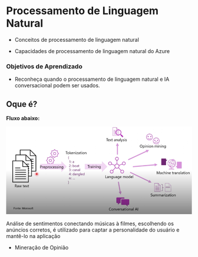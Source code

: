 # Processamento de Linguagem Natural

- Conceitos de processamento de linguagem natural

- Capacidades de processamento de linguagem natural do Azure

### Objetivos de Aprendizado

- Reconheça quando o processamento de linguagem natural e IA conversacional podem ser usados.

## Oque é?

**Fluxo abaixo:**

![alt text](image-1.png)

Análise de sentimentos conectando músicas à filmes, escolhendo os anúncios corretos, é utilizado para captar a personalidade do usuário e mantê-lo na aplicação

- Mineração de Opinião
